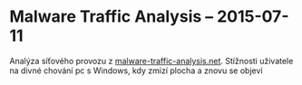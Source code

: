 # Malware Traffic Analysis – 2015-07-11
Analýza síťového provozu z [malware-traffic-analysis.net](https://www.malware-traffic-analysis.net/2015/07/11/index.html).
Stížnosti uživatele na divné chování pc s Windows, kdy zmizí plocha a znovu se objeví 
